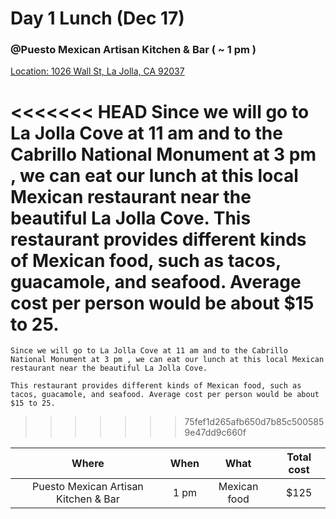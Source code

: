 # Day 1 Lunch (Dec 17)
### @Puesto Mexican Artisan Kitchen & Bar ( ~ 1 pm )

[Location: 1026 Wall St, La Jolla, CA 92037](https://www.google.com/maps/place/Puesto+Mexican+Artisan+Kitchen+%26+Bar/@32.8477206,-117.2734303,15.25z/data=!4m15!1m9!2m8!1srestaurants!3m6!1srestaurants!2zTGEgSm9sbGEgQ292ZSwg5Zyj5Zyw5Lqa5ZOl5Yqg5Yip56aP5bC85Lqa5beeIDkyMDM3!3s0x80dc03fc27adf2ab:0x2440be8d6d58823e!4m2!1d-117.2714263!2d32.8506028!3m4!1s0x0:0x14c8ad92c03aabc7!8m2!3d32.8469304!4d-117.2738358)

<<<<<<< HEAD
  Since we will go to La Jolla Cove at 11 am and to the Cabrillo National Monument at 3 pm , we can eat our lunch at this local Mexican restaurant near the beautiful La Jolla Cove. 
  This restaurant provides different kinds of Mexican food, such as tacos, guacamole, and seafood. Average cost per person would be about $15 to 25. 
=======
	Since we will go to La Jolla Cove at 11 am and to the Cabrillo National Monument at 3 pm , we can eat our lunch at this local Mexican restaurant near the beautiful La Jolla Cove. 
	
	This restaurant provides different kinds of Mexican food, such as tacos, guacamole, and seafood. Average cost per person would be about $15 to 25. 
>>>>>>> 75fef1d265afb650d7b85c5005859e47dd9c660f


|Where                               |When|What        |Total cost|
|:----------------------------------:|:--:|:----------:|:--------:|
|Puesto Mexican Artisan Kitchen & Bar|1 pm|Mexican food|   $125   |
